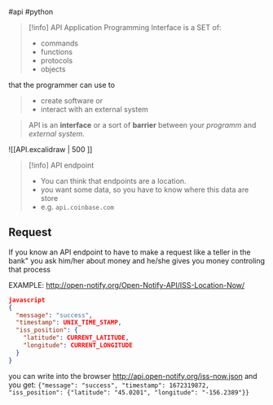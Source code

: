 #api #python 

>[!info] API
>Application Programming Interface is a SET of:
>- commands
>- functions
>- protocols
>- objects
>
that the programmer can use to
> - create software or 
> - interact with an external system

> API is an **interface** or a sort of **barrier** between your *programm* and *external system*.

![[API.excalidraw | 500 ]] 



>[!info] API endpoint
>- You can think that  endpoints are a location.
>- you want some data, so you have to know where this data are store
>-  e.g. `api.coinbase.com`

## Request
If you know an API endpoint to have to make a request 
	like a teller in the bank"
		you ask him/her about money and he/she gives you money controling that process


EXAMPLE:
http://open-notify.org/Open-Notify-API/ISS-Location-Now/
```json
javascript
{
  "message": "success", 
  "timestamp": UNIX_TIME_STAMP, 
  "iss_position": {
    "latitude": CURRENT_LATITUDE, 
    "longitude": CURRENT_LONGITUDE
  }
}
```

you can write into the browser http://api.open-notify.org/iss-now.json and you get:
`{"message": "success", "timestamp": 1672319872, "iss_position": {"latitude": "45.0201", "longitude": "-156.2389"}}`















